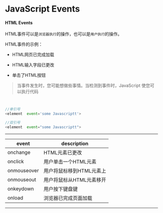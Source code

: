 # JavaScript Events


#### HTML Events

HTML事件可以是`浏览器执行`的操作，也可以是`用户执行`的操作。

HTML事件的示例：

- HTML网页已完成加载

- HTML输入字段已更改

- 单击了HTML按钮


> 当事件发生时，您可能想做些事情。当检测到事件时，JavaScript 使您可以执行代码


``` javascript


//单引号
<element  event='some Javascriptt'>

//双引号
<element  event="some Javascriptt">


```


***

<!-- table -->

| event | description | 
| ---------------- | ----------------- |
| onchange | HTML元素已更改 |
| onclick | 用户单击一个HTML元素 |
| onmouseover | 用户将鼠标移到HTML元素上 |
| onmouseout | 用户将鼠标从HTML元素移开 |
| onkeydown | 用户按下键盘键 |
| onload | 浏览器已完成页面加载 |



***


















































































